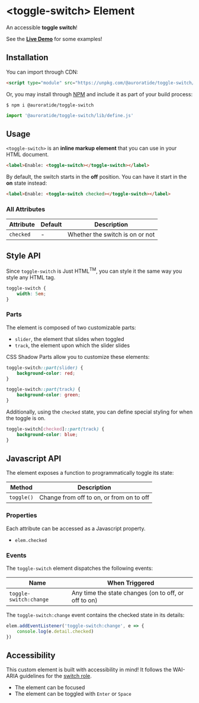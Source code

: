 # &lt;toggle-switch&gt; Element

An accessible **toggle switch**!

See the **[Live Demo](https://auroratide.github.io/toggle-switch/)** for some examples!

## Installation

You can import through CDN:

```html
<script type="module" src="https://unpkg.com/@auroratide/toggle-switch/lib/define.js"></script>
```

Or, you may install through [NPM](https://www.npmjs.com/package/@auroratide/toggle-switch) and include it as part of your build process:

```
$ npm i @auroratide/toggle-switch
```

```js
import '@auroratide/toggle-switch/lib/define.js'
```

## Usage

`<toggle-switch>` is an **inline markup element** that you can use in your HTML document.

```html
<label>Enable: <toggle-switch></toggle-switch></label>
```

By default, the switch starts in the **off** position. You can have it start in the **on** state instead:

```html
<label>Enable: <toggle-switch checked></toggle-switch></label>
```

### All Attributes

| Attribute | Default | Description |
| ------------- | --------- | ------------- |
| `checked` | - | Whether the switch is on or not |

## Style API

Since `toggle-switch` is Just HTML<sup>TM</sup>, you can style it the same way you style any HTML tag.

```css
toggle-switch {
    width: 5em;
}
```

### Parts

The element is composed of two customizable parts:

* `slider`, the element that slides when toggled
* `track`, the element upon which the slider slides

CSS Shadow Parts allow you to customize these elements:

```css
toggle-switch::part(slider) {
    background-color: red;
}

toggle-switch::part(track) {
    background-color: green;
}
```

Additionally, using the `checked` state, you can define special styling for when the toggle is on.

```css
toggle-switch[checked]::part(track) {
    background-color: blue;
}
```

## Javascript API

The element exposes a function to programmatically toggle its state:

| Method | Description |
| ------------- | ------------- |
| `toggle()` | Change from off to on, or from on to off |

### Properties

Each attribute can be accessed as a Javascript property.

* `elem.checked`

### Events

The `toggle-switch` element dispatches the following events:

| Name | When Triggered |
| ------------- | ------------- |
| `toggle-switch:change` | Any time the state changes (on to off, or off to on) |

The `toggle-switch:change` event contains the checked state in its details:

```js
elem.addEventListener('toggle-switch:change', e => {
    console.log(e.detail.checked)
})
```

## Accessibility

This custom element is built with accessibility in mind! It follows the WAI-ARIA guidelines for the [switch role](https://www.w3.org/TR/wai-aria-1.1/#switch).

* The element can be focused
* The element can be toggled with `Enter` or `Space`
